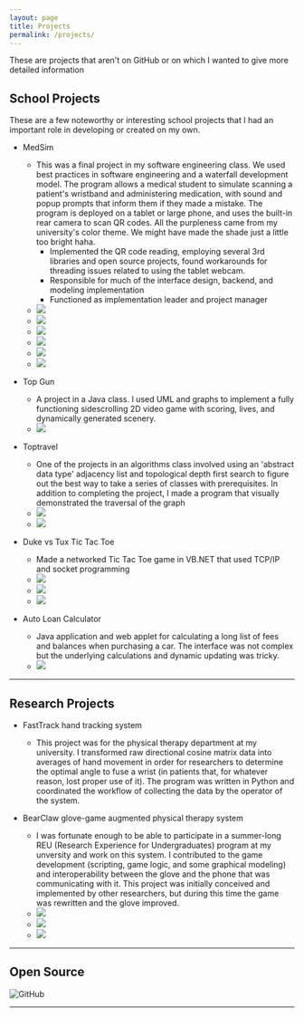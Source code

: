 ```yaml
---
layout: page
title: Projects
permalink: /projects/
---
```


These are projects that aren't on GitHub or  on which I wanted to give more detailed information

## School Projects ##

These are a few noteworthy or interesting school projects that I had an important role in developing or created on my own.

 - MedSim
     - This was a final project in my software engineering class. We used best practices in software engineering and a waterfall development model. The program allows a medical student to simulate scanning a patient's wristband and administering medication, with sound and popup prompts that inform them if they made a mistake. The program is deployed on a tablet or large phone, and uses the built-in rear camera to scan QR codes. All the purpleness came from my university's color theme. We might have made the shade just a little too bright haha.
         - Implemented the QR code reading, employing several 3rd libraries and open source projects, found workarounds for threading issues related to using the tablet webcam.
         - Responsible for much of the interface design, backend, and modeling implementation
         - Functioned as implementation leader and project manager
     - ![](images/medsim/give_medication.png)
     - ![](images/medsim/give_medication2.png)
     - ![](images/medsim/give_medication_success.png)
     - ![](images/medsim/create_prescription1.png)
     - ![](images/medsim/create_medications_patients.png)
     - ![](images/medsim/create_medication1.png)

     
 - Top Gun
     - A project in a Java class. I used UML and graphs to implement a fully functioning sidescrolling 2D video game with scoring, lives, and dynamically generated scenery.
     - ![](images/top_gun/top_gun_main_screen.png)
     
     
  - Toptravel
     - One of the projects in an algorithms class involved using an 'abstract data type' adjacency list and topological depth first search to figure out the best way to take a series of classes with prerequisites. In addition to completing the project, I made a program that visually demonstrated the traversal of the graph
     - ![](images/toptravel/Toptravel_main_screen.png)
     - ![](images/toptravel/Toptravel_results.png)
    
    
   - Duke vs Tux Tic Tac Toe
     - Made a networked Tic Tac Toe game in VB.NET that used TCP/IP and socket programming
     - ![](images/tic_tac_toe/client1.png)
     - ![](images/tic_tac_toe/client2.png)
     - ![](images/tic_tac_toe/server.png)
    
    
   - Auto Loan Calculator
     - Java application and web applet for calculating a long list of fees and balances when purchasing a car. The interface was not complex but the underlying calculations and dynamic updating was tricky.
     - ![](images/auto_loan_calculator/auto_loan_calculator_1.png)

----------

## Research Projects ##

 - FastTrack hand tracking system
    - This project was for the physical therapy department at my university. I transformed raw directional cosine matrix data into averages of hand movement in order for researchers to determine the optimal angle to fuse
    a wrist (in patients that, for whatever reason, lost proper use of it). The program was written in Python and coordinated the workflow of collecting the data by the operator of the system.

    
 - BearClaw glove-game augmented physical therapy system
     - I was fortunate enough to be able to participate in a summer-long REU (Research Experience for Undergraduates) program at my unversity and work on this system. I contributed to the game development (scripting,
     game logic, and some graphical modeling) and interoperability between the glove and the phone that was communicating with it. This project was initially conceived and implemented by other researchers, but during 
     this time the game was rewritten and the glove improved.
     - ![](images/bearclaw/bearclaw_in_ide.png)
     - ![](images/bearclaw/bearclaw_on_phone.png)
     - ![](images/bearclaw/bearclaw_glove.png)

----------

## Open Source ##

 ![GitHub](https://github.com/elitallman)

----------

